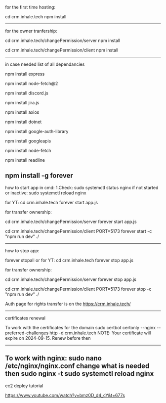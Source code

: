 for the first time hosting:

cd crm.inhale.tech
npm install

------
for the owner tranfership:

cd crm.inhale.tech/changePermission/server
npm install

cd crm.inhale.tech/changePermission/client
npm install

----------
in case needed list of all dependancies

npm install express

npm install node-fetch@2

npm install discord.js

npm install jira.js

npm install axios

npm install dotnet

npm install google-auth-library

npm install googleapis

npm install node-fetch

npm install readline

npm install -g forever
----------

how to start app in cmd:
1.Check: 
sudo systemctl status nginx
if not started or inactive: 
sudo systemctl reload nginx

for YT:
cd crm.inhale.tech
forever start app.js

for transfer ownership:

cd crm.inhale.tech/changePermission/server
forever start app.js

cd crm.inhale.tech/changePermission/client
PORT=5173 forever start -c "npm run dev" ./

----------

how to stop app:

forever stopall
or
for YT:
cd crm.inhale.tech
forever stop app.js

for transfer ownership:

cd crm.inhale.tech/changePermission/server
forever stop app.js

cd crm.inhale.tech/changePermission/client
PORT=5173 forever stop -c "npm run dev" ./

Auth page for rights transfer is on the
https://crm.inhale.tech/

----------
certificates renewal

To work with the certificates for the domain 
sudo certbot certonly --nginx --preferred-challenges http -d crm.inhale.tech
NOTE:
Your certificate will expire on 2024-09-15. Renew before then

----------
To work with nginx:
sudo nano /etc/nginx/nginx.conf
change what is needed 
then 
sudo nginx -t
sudo systemctl reload nginx
----------

ec2 deploy tutorial

https://www.youtube.com/watch?v=bmz0D_d4_cY&t=677s
